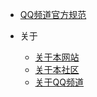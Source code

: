 * [QQ频道官方规范](https://docs.qq.com/doc/p/52b09418821a8018eef87e1d74beb589914aa539)

* 关于
  * [关于本网站](http://fwind.ljjie.cn/#/aboutweb)
  * [关于本社区](http://fwind.ljjie.cn/#/aboutbbs)
  * [关于QQ频道](http://fwind.ljjie.cn/#/aboutqq)



